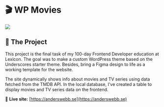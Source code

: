 # 🎬 WP Movies

<img src="https://skillicons.dev/icons?i=wordpress,php,html,css,js,git,github,vscode,photoshop,canva" />

## 🚀 The Project
This project is the final task of my 100-day Frontend Developer education at Lexicon. The goal was to make a custom WordPress theme based on the Underscores starter theme. Besides, bring a Figma design to life as a working template for the website.

The site dynamically shows info about movies and TV series using data fetched from the TMDB API. In the local database, I've created a table to display movies and TV series data on the frontend.

🔗 **Live site:** [https://anderswebb.se](https://anderswebb.se)
